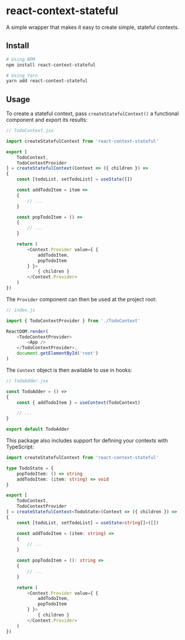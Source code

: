 # react-context-stateful

A simple wrapper that makes it easy to create simple, stateful contexts.

## Install

```sh
# Using NPM
npm install react-context-stateful

# Using Yarn
yarn add react-context-stateful
```

## Usage

To create a stateful context, pass `createStatefulContext()` a functional
component and export its results: 

```js
// TodoContext.jsx

import createStatefulContext from 'react-context-stateful'

export [
	TodoContext,
	TodoContextProvider
] = createStatefulContext(Context => ({ children }) =>
{
	const [todoList, setTodoList] = useState([])

	const addTodoItem = item =>
	{
		// ...
	}

	const popTodoItem = () =>
	{
		// ...
	}

	return (
		<Context.Provider value={ {
			addTodoItem,
			popTodoItem
		} }>
			{ children }
		</Context.Provider>
	)
})
```

The `Provider` component can then be used at the project root:

```js
// index.js

import { TodoContextProvider } from './TodoContext'

ReactDOM.render(
	<TodoContextProvider>
		<App />
	</TodoContextProvider>,
	document.getElementById('root')
)
```

The `Context` object is then available to use in hooks:

```js
// TodoAdder.jsx

const TodoAdder = () =>
{
	const { addTodoItem } = useContext(TodoContext)

	// ...
}

export default TodoAdder
```

This package also includes support for defining your contexts with TypeScript:

```ts
import createStatefulContext from 'react-context-stateful'

type TodoState = {
	popTodoItem: () => string
	addTodoItem: (item: string) => void
}

export [
	TodoContext,
	TodoContextProvider
] = createStatefulContext<TodoState>(Context => ({ children }) =>
{
	const [todoList, setTodoList] = useState<string[]>([])

	const addTodoItem = (item: string) =>
	{
		// ...
	}

	const popTodoItem = (): string =>
	{
		// ...
	}

	return (
		<Context.Provider value={ {
			addTodoItem,
			popTodoItem
		} }>
			{ children }
		</Context.Provider>
	)
})
```
